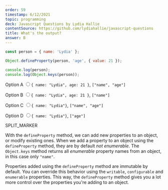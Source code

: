 ```yaml
---
order: 59
timestamp: 6/12/2021
topic: programming
deck: Javascript Questions by Lydia Hallie
contentSource: https://github.com/lydiahallie/javascript-questions
title: What's the output?
answer: B
---
```


  

```javascript
const person = { name: 'Lydia' };

Object.defineProperty(person, 'age', { value: 21 });

console.log(person);
console.log(Object.keys(person));
```


<label for="option-A">Option A</label>
<input type="radio" name="answer-option" id="option-A" value="A">`{ name: "Lydia", age: 21 }`, `["name", "age"]`</input>
    

<label for="option-B">Option B</label>
<input type="radio" name="answer-option" id="option-B" value="B">`{ name: "Lydia", age: 21 }`, `["name"]`</input>
    

<label for="option-C">Option C</label>
<input type="radio" name="answer-option" id="option-C" value="C">`{ name: "Lydia"}`, `["name", "age"]`</input>
    

<label for="option-D">Option D</label>
<input type="radio" name="answer-option" id="option-D" value="D">`{ name: "Lydia"}`, `["age"]`</input>
    




SPLIT_MARKER

With the `defineProperty` method, we can add new properties to an object, or modify existing ones. When we add a property to an object using the `defineProperty` method, they are by default _not enumerable_. The `Object.keys` method returns all _enumerable_ property names from an object, in this case only `"name"`.

Properties added using the `defineProperty` method are immutable by default. You can override this behavior using the `writable`, `configurable` and `enumerable` properties. This way, the `defineProperty` method gives you a lot more control over the properties you're adding to an object.



